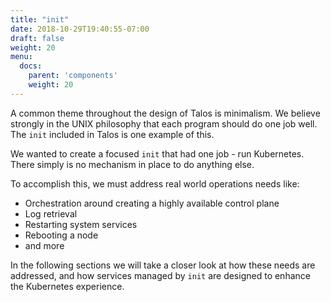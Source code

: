 ```yaml
---
title: "init"
date: 2018-10-29T19:40:55-07:00
draft: false
weight: 20
menu:
  docs:
    parent: 'components'
    weight: 20
---
```


A common theme throughout the design of Talos is minimalism.
We believe strongly in the UNIX philosophy that each program should do one job well.
The `init` included in Talos is one example of this.

We wanted to create a focused `init` that had one job - run Kubernetes.
There simply is no mechanism in place to do anything else.

To accomplish this, we must address real world operations needs like:

- Orchestration around creating a highly available control plane
- Log retrieval
- Restarting system services
- Rebooting a node
- and more

In the following sections we will take a closer look at how these needs are addressed, and how services managed by `init` are designed to enhance the Kubernetes experience.
